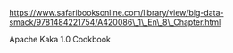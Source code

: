 https://www.safaribooksonline.com/library/view/big-data-smack/9781484221754/A420086\_1\_En\_8\_Chapter.html

Apache Kaka 1.0 Cookbook

